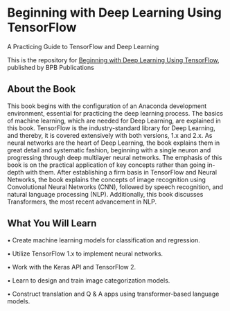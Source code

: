 # Beginning with Deep Learning Using TensorFlow

A Practicing Guide to TensorFlow and Deep Learning

This is the repository for [Beginning with Deep Learning Using TensorFlow](https://bpbonline.com/products/beginning-with-deep-learning-using-tensorflow?_pos=1&_sid=1976b737f&_ss=r), published by BPB Publications
## About the Book
This book begins with the configuration of an Anaconda development environment, essential for practicing the deep learning process. The basics of machine learning, which are needed for Deep Learning, are explained in this book.
TensorFlow is the industry-standard library for Deep Learning, and thereby, it is covered extensively with both versions, 1.x and 2.x. As neural networks are the heart of Deep Learning, the book explains them in great detail and systematic fashion, beginning with a single neuron and progressing through deep multilayer neural networks. The emphasis of this book is on the practical application of key concepts rather than going in-depth with them.
After establishing a firm basis in TensorFlow and Neural Networks, the book explains the concepts of image recognition using Convolutional Neural Networks (CNN), followed by speech recognition, and natural language processing (NLP). Additionally, this book discusses Transformers, the most recent advancement in NLP.

## What You Will Learn
•	 Create machine learning models for classification and regression.

•	 Utilize TensorFlow 1.x to implement neural networks.

•	 Work with the Keras API and TensorFlow 2.

•	 Learn to design and train image categorization models.

•	 Construct translation and Q & A apps using transformer-based language models.
